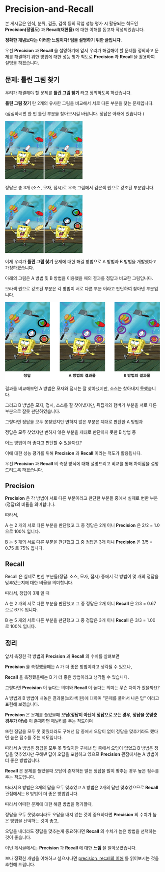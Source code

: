 # Precision-and-Recall

본 게시글은 인식, 분류, 검출, 검색 등의 작업 성능 평가 시 활용되는 척도인 **Precision(정밀도)** 과 **Recall(재현율)** 에 대한 이해를 돕고자 작성되었습니다. 

**정확한 개념보다는 이러한 느낌이다! 임을 설명하기 위한 글입니다.**

우선 **Precision** 과 **Recall** 을 설명하기에 앞서 우리가 해결해야 할 문제를 정의하고 문제를 해결하기 위한 방법에 대한 성능 평가 척도로 **Precision** 과 **Recall** 을 활용하여 설명을 하겠습니다.

## 문제: 틀린 그림 찾기

우리가 해결해야 할 문제를 **틀린 그림 찾기** 라고 정의하도록 하겠습니다.

**틀린 그림 찾기** 란 2개의 유사한 그림을 비교해서 서로 다른 부분을 찾는 문제입니다.

(심심하시면 한 번 틀린 부분을 찾아보시길 바랍니다. 정답은 아래에 있습니다.)

<img src="./figures/sponge.jpg" width="50%">

정답은 총 3개 (소스, 모자, 접시)로 우측 그림에서 검은색 원으로 강조된 부분입니다.

<img src="./figures/answer.png" width="50%">

이제 우리가 **틀린 그림 찾기** 문제에 대한 해결 방법으로 A 방법과 B 방법을 개발했다고 가정하겠습니다.

아래의 그림은 A 방법 및 B 방법을 이용했을 때의 결과를 정답과 비교한 그림입니다. 

보라색 원으로 강조된 부분은 각 방법이 서로 다른 부분 이라고 판단하여 찾아낸 부분입니다.

![results](./figures/results.png)

결과를 비교해보면 A 방법은 모자와 접시는 잘 찾아냈지만, 소스는 찾아내지 못했습니다. 

그리고 B 방법은 모자, 접시, 소스를 잘 찾아냈지만, 뒤집개와 햄버거 부분을 서로 다른 부분으로 잘못 판단하였습니다.

그렇다면 정답을 모두 못찾았지만 변하지 않은 부분은 제대로 판단한 A 방법과 

정답은 모두 찾았지만 변하지 않은 부분을 제대로 판단하지 못한 B 방법 중 

어느 방법이 더 좋다고 판단할 수 있을까요?

이에 대한 성능 평가를 위해 **Precision** 과 **Recall** 이라는 척도가 활용됩니다.

우선 **Precision** 과 **Recall** 의 측정 방식에 대해 설명드리고 비교를 통해 차이점을 설명드리도록 하겠습니다.

## Precision

**Precision** 은 각 방법이 서로 다른 부분이라고 판단한 부분들 중에서 실제로 변한 부분(정답)의 비율을 의미합니다.

따라서,

A 는 2 개의 서로 다른 부분을 판단했고 그 중 정답은 2개 이니 **Precision** 은 2/2 = 1.0 으로 100% 입니다. 

B 는 5 개의 서로 다른 부분을 판단했고 그 중 정답은 3개 이니 **Precision** 은 3/5 = 0.75 로 75% 입니다.

## Recall

Recall 은 실제로 변한 부분들(정답: 소스, 모자, 접시) 중에서 각 방법이 몇 개의 정답을 맞추었는지에 대한 비율을 의미합니다.

따라서, 정답이 3개 일 때

A 는 2 개의 서로 다른 부분을 판단했고 그 중 정답은 2개 이니 **Recall** 은 2/3 = 0.67 으로 67% 입니다. 

B 는 5 개의 서로 다른 부분을 판단했고 그 중 정답은 3개 이니 **Recall** 은 3/3 = 1.00 로 100% 입니다.

## 정리

앞서 측정한 각 방법의 **Precision** 과 **Recall** 의 수치를 살펴보면 

**Precision** 을 측정했을때는 A 가 더 좋은 방법이라고 생각될 수 있으나, 

**Recall** 을 측정했을때는 B 가 더 좋은 방법이라고 생각될 수 있습니다.

그렇다면 **Precision** 이 높다는 의미와 **Recall** 이 높다는 의미는 무슨 차이가 있을까요?

A 방법과 B 방법이 내놓은 결과물(보라색 원)에 대하여 "문제를 풀어서 나온 답" 이라고 표현해 보겠습니다.

**Precision** 은 문제를 풀었을때 **오답(정답이 아닌데 정답으로 보는 경우, 정답을 못맞춘 경우가 아님)** 이 존재하면 페널티를 주는 척도이며 

또한 정답을 모두 못 맞췄더라도 구해낸 답 중에서 오답이 없이 정답을 맞추기라도 했다면 높은 점수를 주는 척도입니다.

따라서 A 방법은 정답을 모두 못 맞췄지만 구해낸 답 중에서 오답이 없었고 B 방법은 정답을 맞추었지만 구해낸 답이 오답을 포함하고 있으므 **Precision** 관점에서는 A 방법이 더 좋은 방법입니다. 

**Recall** 은 문제를 풀었을때 오답이 존재하든 말든 정답을 많이 맞추는 경우 높은 점수를 주는 척도입니다.

따라서 B 방법은 3개의 답을 모두 맞추었고 A 방법은 2개의 답만 맞추었으므로 **Recall** 관점에서는 B 방법이 더 좋은 방법입니다.

따라서 어떠한 문제에 대한 해결 방법을 평가할때,

정답을 모두 못맞추더라도 오답을 내지 않는 것이 중요하다면 **Precision** 의 수치가 높은 방법을 선택하는 것이 좋고, 

오답을 내더라도 정답을 맞추는게 중요하다면 **Recall** 의 수치가 높은 방법을 선택하는 것이 좋습니다.

이번 게시글에서는 **Precision** 과 **Recall** 에 대한 **느낌** 을 알아보았습니다. 

보다 정확한 개념을 이해하고 싶으시다면 [precision, recall의 이해](https://darkpgmr.tistory.com/162) 를 읽어보시는 것을 추천해 드립니다.

